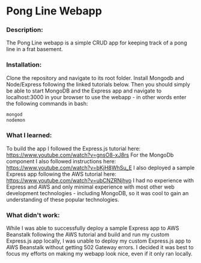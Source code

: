 # Pong Line Webapp 
### Description:
The Pong Line webapp is a simple CRUD app for keeping track of a pong line in a frat basement.

### Installation:
Clone the repository and navigate to its root folder. Install Mongodb and Node/Express following the linked tutorials below.  Then you should simply be able to start MongoDB and the Express app and navigate to localhost:3000 in your browser to use the webapp - in other words enter the following commands in bash: 
```bash
mongod
nodemon
```

### What I learned:
To build the app I followed the Express.js tutorial here: https://www.youtube.com/watch?v=gnsO8-xJ8rs 
For the MongoDb component I also followed instructions here: https://www.youtube.com/watch?v=bKjH8WhSu_E 
I also deployed a sample Express app following the AWS tutorial here: https://www.youtube.com/watch?v=ubCNZRNjhyo
I had no experience with Express and AWS and only minimal experience with most other web development technologies - including MongoDB, so it was cool to gain an understanding of these popular technologies.  

### What didn't work:
While I was able to successfully deploy a sample Express app to AWS Beanstalk following the AWS tutorial and build and run my custom Express.js app locally, I was unable to deploy my custom Express.js app to AWS Beanstalk without getting 502 Gateway errors.  I decided it was best to focus my efforts on making my webapp look nice, even if it only ran locally.   

